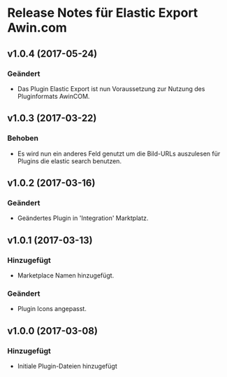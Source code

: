 # Release Notes für Elastic Export Awin.com

## v1.0.4 (2017-05-24)

### Geändert
- Das Plugin Elastic Export ist nun Voraussetzung zur Nutzung des Pluginformats AwinCOM.

## v1.0.3 (2017-03-22)

### Behoben
- Es wird nun ein anderes Feld genutzt um die Bild-URLs auszulesen für Plugins die elastic search benutzen.

## v1.0.2 (2017-03-16)

### Geändert
- Geändertes Plugin in 'Integration' Marktplatz.

## v1.0.1 (2017-03-13)

### Hinzugefügt
- Marketplace Namen hinzugefügt.

### Geändert
- Plugin Icons angepasst.

## v1.0.0 (2017-03-08)

### Hinzugefügt
- Initiale Plugin-Dateien hinzugefügt